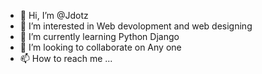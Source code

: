 - 👋 Hi, I’m @Jdotz
- 👀 I’m interested in Web devolopment and web designing
- 🌱 I’m currently learning Python Django
- 💞️ I’m looking to collaborate on Any one
- 📫 How to reach me ...

<!---
Jdotz/Jdotz is a ✨ special ✨ repository because its `README.md` (this file) appears on your GitHub profile.
You can click the Preview link to take a look at your changes.
--->
